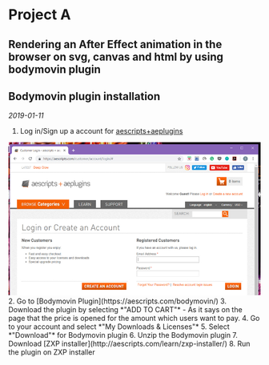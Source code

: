# Project A 
## Rendering an After Effect animation in the browser on svg, canvas and html by using bodymovin plugin
## Bodymovin plugin installation
*2019-01-11*

1. Log in/Sign up a account for [aescripts+aeplugins](https://aescripts.com/)
<img src="images/1_LoginSignup.jpg">
2. Go to [Bodymovin Plugin](https://aescripts.com/bodymovin/)
3. Download the plugin by selecting *"ADD TO CART"*
    - As it says on the page that the price is opened for the amount which users want to pay. 
4. Go to your account and select *"My Downloads & Licenses"*
5. Select *"Download"* for Bodymovin plugin
6. Unzip the Bodymovin plugin
7. Download [ZXP installer](http://aescripts.com/learn/zxp-installer/)
8. Run the plugin on ZXP installer
